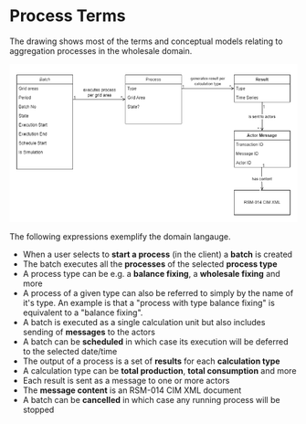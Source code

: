 # Process Terms

The drawing shows most of the terms and conceptual models relating to aggregation processes in the wholesale domain.

![here!](images/process-terms.drawio.png)

The following expressions exemplify the domain langauge.

- When a user selects to **start a process** (in the client) a **batch** is created
- The batch executes all the **processes** of the selected **process type**
- A process type can be e.g. a **balance fixing**, a **wholesale fixing** and more
- A process of a given type can also be referred to simply by the name of it's type. An example is that a "process with type balance fixing" is equivalent to a "balance fixing".
- A batch is executed as a single calculation unit but also includes sending of **messages** to the actors
- A batch can be **scheduled** in which case its execution will be deferred to the selected date/time
- The output of a process is a set of **results** for each **calculation type**
- A calculation type can be **total production**, **total consumption** and more
- Each result is sent as a message to one or more actors
- The **message content** is an RSM-014 CIM XML document
- A batch can be **cancelled** in which case any running process will be stopped
